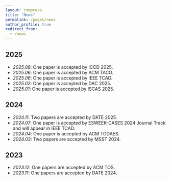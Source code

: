 ```yaml
---
layout: compress
title: "News"
permalink: /pages/news
author_profile: true
redirect_from:
  - /news
---
```


## 2025

- *2025.08*: One paper is accepted by ICCD 2025.
- *2025.06*: One paper is accepted by ACM TACO.
- *2025.06*: One paper is accepted by IEEE TCAD.
- *2025.02*: One paper is accepted by DAC 2025.
- *2025.01*: One paper is accepted by ISCAS 2025.

## 2024

- *2024.11*: Two papers are accepted by DATE 2025.
- *2024.07*: One paper is accepted by ESWEEK-CASES 2024 Journal Track and will appear in IEEE TCAD.
- *2024.04*: One paper is accepted by ACM TODAES.
- *2024.03*: Two papers are accepted by MSST 2024.

## 2023
- *2023.12*: One papers are accepted by ACM TOS.
- *2023.11*: One papers are accepted by DATE 2024.

